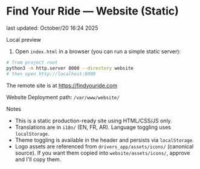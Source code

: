 # Find Your Ride — Website (Static)

last updated: October/20 16:24 2025

Local preview

1. Open `index.html` in a browser (you can run a simple static server):

```bash
# from project root
python3 -m http.server 8000 --directory website
# then open http://localhost:8000
```

The remote site is at https://findyouride.com

Website Deployment path: `/var/www/website/`

Notes
- This is a static production-ready site using HTML/CSS/JS only.
- Translations are in `i18n/` (EN, FR, AR). Language toggling uses `localStorage`.
- Theme toggling is available in the header and persists via `localStorage`.
- Logo assets are referenced from `drivers_app/assets/icons/` (canonical source). If you want them copied into `website/assets/icons/`, approve and I'll copy them.
